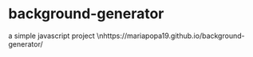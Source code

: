 # background-generator
a simple javascript project 
\nhttps://mariapopa19.github.io/background-generator/
